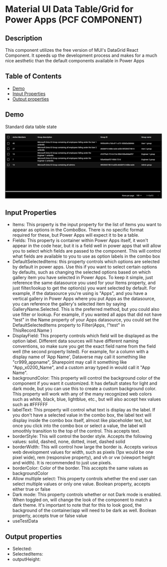 # Material UI Data Table/Grid for Power Apps (PCF COMPONENT)

## Description

This component utilizes the free version of MUI's DataGrid React Component. It speeds up the development process and makes for a much nice aesthetic than the default components available in Power Apps

## Table of Contents

- [Demo](#Demo)
- [Input Properties](#input-properties)
- [Output properties](#output-properties)

## Demo

Standard data table state

![Standard data table state](./images/Standard%20Data%20table.png)


## Input Properties

- Items: This property is the input property for the list of items you want to appear as options in the ComboBox. There is no specific format required for these, but Power Apps will expect it to be a table.
- Fields: This property is container within Power Apps itself, it won't appear in the code hear, but it is a field well in power apps that will allow you to select which fields are passed to the component. This will control what fields are available to you to use as option labels in the combo box
- DefaultSelectedItems: this property controls which options are selected by default in power apps. Use this if you want to select certain options by defaults, such as changing the selected options based on which gallery item you have selected in Power Apps. To keep it simple, just reference the same datasource you used for your Items property, and just filter/lookup to get the option(s) you want selected by default. For example, if the datasource you're using is "Apps", and you have a vertical gallery in Power Apps where you put Apps as the datasource, you can reference the gallery's selected item by saying GalleryName.Selected. This is the preferred method, but you could also use filter or lookup. For example, if you wanted all apps that did not have "test" in the Name property of your Apps datasource, you could set the DefaultSelectedItems property to Filter(Apps, !"test" in ThisRecord.Name )
- DisplayField: This property controls which field will be displayed as the option label. Different data sources will have different naming conventions, so make sure you get the exact field name from the field well (the second property listed). For example, for a column with a display name of 'App Name', Dataverse may call it something like "cr999_appname", Sharepoint may call it something like "App_x0200_Name", and a custom array typed in would call it "App Name".
- backgroundColor: This property will control the background color of the component if you want it customized. It has default states for light and dark mode, but you can use this to create a custom background color. This property will work with any of the many recognized web colors such as white, black, blue, lightblue, etc., but will also accept hex values such as #FFFFFF
- labelText: This property will control what text is display as the label. If you don't have a selected value in the combo box, the label text will display inside the combo box itself, almost like placeholder text, but once you click into the combo box or select a value, the label will smoothly transition to the top of the control. This accepts text.
- borderStyle: This will control the border style. Accepts the following values: solid, dashed, none, dotted, inset, dashed solid
- borderWidth: This will control how large the border is. Accepts various web development values for width, such as pixels (1px would be one pixel wide), rem (responsive property), and vh or vw (viewport height and width). It is recommended to just use pixels.
- borderColor: Color of the border. This accepts the same values as backgroundColor
- Allow multiple select: This property controls whether the end user can select multiple values or only one value. Boolean property, accepts either true or false
- Dark mode: This property controls whether or not Dark mode is enabled. When toggled on, will change the look of the component to match a dark theme. It's important to note that for this to look good, the background of the container/app will need to be dark as well. Boolean property, accepts true or false value
- useTestData

## Output properties

- Selected:
- SelectedItems:
- outputHeight:
